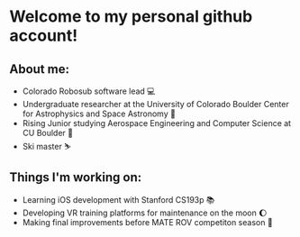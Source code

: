 
# Welcome to my personal github account!

## About me: 
- Colorado Robosub software lead 💻
- Undergraduate researcher at the University of Colorado Boulder Center for Astrophysics and Space Astronomy 🔭
- Rising Junior studying Aerospace Engineering and Computer Science at CU Boulder 🚀
- Ski master ⛷️

## Things I'm working on:
- Learning iOS development with Stanford CS193p 📚
- Developing VR training platforms for maintenance on the moon 🌔
- Making final improvements before MATE ROV competiton season 💯
<!--
**xavier2933/xavier2933** is a ✨ _special_ ✨ repository because its `README.md` (this file) appears on your GitHub profile.

Here are some ideas to get you started:

- 🔭 I’m currently working on ...
- 🌱 I’m currently learning ...
- 👯 I’m looking to collaborate on ...
- 🤔 I’m looking for help with ...
- 💬 Ask me about ...
- 📫 How to reach me: ...
- 😄 Pronouns: ...
- ⚡ Fun fact: ...
-->

